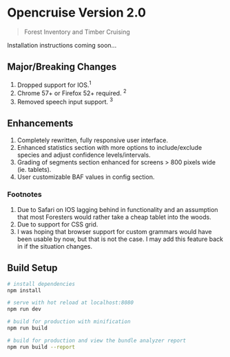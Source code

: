 # Opencruise Version 2.0

> Forest Inventory and Timber Cruising

Installation instructions coming soon...

## Major/Breaking Changes

1. Dropped support for IOS.<sup>1</sup>
2. Chrome 57+ or Firefox 52+ required. <sup>2</sup>
3. Removed speech input support. <sup>3</sup>

## Enhancements

1. Completely rewritten, fully responsive user interface.
2. Enhanced statistics section with more options to include/exclude species and adjust confidence levels/intervals.
3. Grading of segments section enhanced for screens > 800 pixels wide (ie. tablets).
4. User customizable BAF values in config section.

### Footnotes

1. Due to Safari on IOS lagging behind in functionality and an assumption that most Foresters would rather take a cheap tablet
into the woods.
2. Due to support for CSS grid.
3. I was hoping that browser support for custom grammars would have been usable by now, but that is not the case.  I may
add this feature back in if the situation changes.

## Build Setup

``` bash
# install dependencies
npm install

# serve with hot reload at localhost:8080
npm run dev

# build for production with minification
npm run build

# build for production and view the bundle analyzer report
npm run build --report
```

